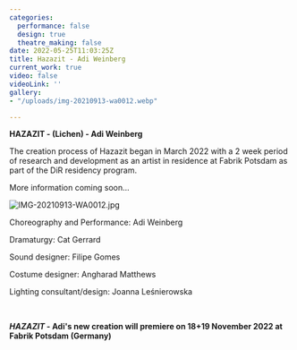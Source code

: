 ```yaml
---
categories:
  performance: false
  design: true
  theatre_making: false
date: 2022-05-25T11:03:25Z
title: Hazazit - Adi Weinberg
current_work: true
video: false
videoLink: ''
gallery:
- "/uploads/img-20210913-wa0012.webp"

---
```

**HAZAZIT - (Lichen) - Adi Weinberg**

The creation process of Hazazit began in March 2022 with a 2 week period of research and development as an artist in residence at Fabrik Potsdam as part of the DiR residency program.

More information coming soon...

![IMG-20210913-WA0012.jpg](https://static.wixstatic.com/media/284486_294589b1c5e0443385ab0b4db4d64c1e\~mv2.jpg/v1/crop/x_0,y_258,w_1536,h_1537/fill/w_274,h_274,al_c,q_80,usm_0.66_1.00_0.01,enc_auto/IMG-20210913-WA0012.jpg)

Choreography and Performance: Adi Weinberg

Dramaturgy: Cat Gerrard

Sound designer: Filipe Gomes

Costume designer: Angharad Matthews

Lighting consultant/design: Joanna Leśnierowska

​

**_HAZAZIT_ - Adi's new creation will premiere on 18+19 November 2022 at Fabrik Potsdam (Germany)**

**​**